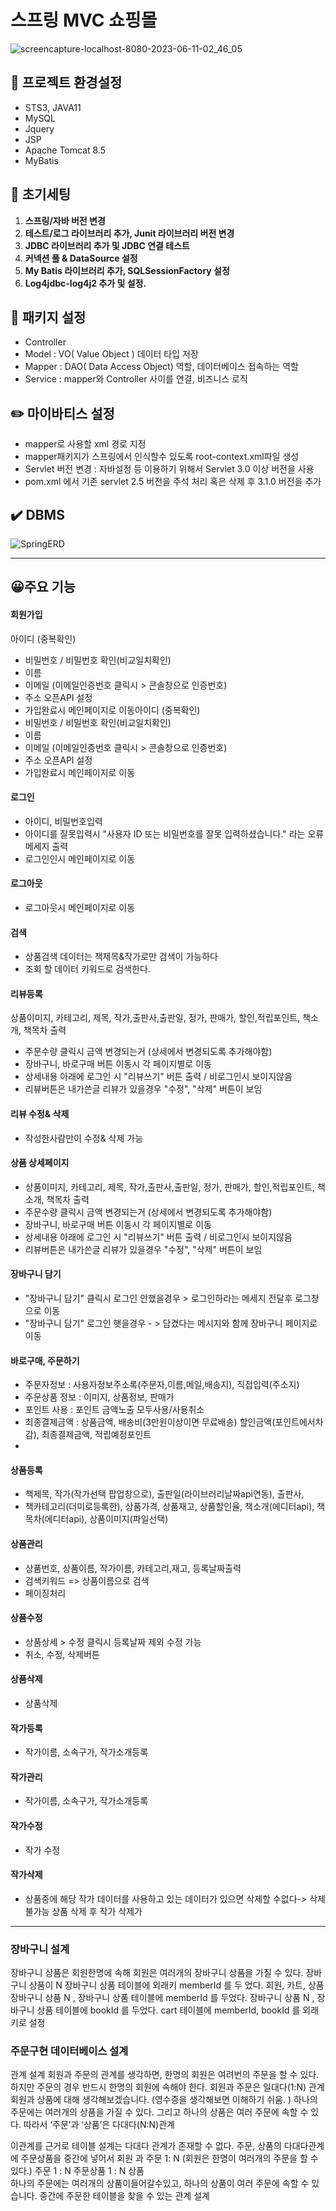 # 스프링 MVC 쇼핑몰 
![screencapture-localhost-8080-2023-06-11-02_46_05](https://github.com/SUJINJEONG012/spring-mybatis-shopping-v1/assets/56811978/944a742a-b2ca-4d99-879e-f8c998e183ff)


##  🔗 프로젝트 환경설정

- STS3, JAVA11
- MySQL
- Jquery
- JSP
- Apache Tomcat 8.5
- MyBatis

## 📁 초기세팅

1. **스프링/자바 버전 변경**
2. **테스트/로그 라이브러리 추가, Junit 라이브러리 버전 변경**
3. ****JDBC 라이브러리 추가 및 JDBC 연결 테스트****
4. ****커넥션 풀 & DataSource 설정****
5. ****My Batis 라이브러리 추가, SQLSessionFactory 설정****
6. ****Log4jdbc-log4j2 추가 및 설정.****

## 📄 패키지 설정

- Controller
- Model : VO( Value Object ) 데이터 타입 저장
- Mapper : DAO( Data Access Object) 역할, 데이터베이스 접속하는 역할
- Service :   mapper와 Controller 사이를 연결, 비즈니스 로직

## ✏️ 마이바티스 설정

- mapper로 사용할 xml 경로 지정
- mapper패키지가 스프링에서 인식할수 있도록 root-context.xml파일 생성
- Servlet 버전 변경 : 자바설정 등 이용하기 위해서 Servlet 3.0 이상 버전을 사용
- pom.xml 에서 기존 servlet 2.5 버전을 주석 처리 혹은 삭제 후 3.1.0 버전을 추가

## ✔️ DBMS

![SpringERD](https://github.com/SUJINJEONG012/spring-mybatis-shopping-v1/assets/56811978/43c25e72-88cd-4713-8828-486e53619628)




---

## 😀주요 기능

####  회원가입
아이디 (중복확인)
- 비밀번호 / 비밀번호 확인(비교일치확인)
- 이름
- 이메일 (이메일인증번호 클릭시 > 콘솔창으로 인증번호)
- 주소 오픈API 설정
- 가입완료시 메인페이지로 이동아이디 (중복확인)
- 비밀번호 / 비밀번호 확인(비교일치확인)
- 이름
- 이메일 (이메일인증번호 클릭시 > 콘솔창으로 인증번호)
- 주소 오픈API 설정
- 가입완료시 메인페이지로 이동

####  로그인
- 아이디, 비밀번호입력
- 아이디를 잘못입력시 "사용자 ID 또는 비밀번호를 잘못 입력하셨습니다." 라는 오류 메세지 출력
- 로그인인시 메인페이지로 이동

####  로그아웃
- 로그아웃시 메인페이지로 이동

####  검색

- 상품검색 데이터는 책제목&작가로만 검색이 가능하다
- 조회 할 데이터 키워드로 검색한다.

####  리뷰등록
상품이미지, 카테고리, 제목, 작가,출판사,출판일, 정가, 판매가, 할인,적립포인트, 책소개, 책목차 출력
- 주문수량 클릭시 금액 변경되는거 (상세에서 변경되도록 추가해야함)
- 장바구니, 바로구매 버튼 이동시 각 페이지별로 이동
- 상세내용 아래에 로그인 시 "리뷰쓰기" 버튼 출력 / 비로그인시 보이지않음
- 리뷰버튼은 내가쓴글 리뷰가 있을경우 "수정", "삭제" 버튼이 보임

####  리뷰 수정& 삭제
- 작성한사람만이 수정& 삭제 가능

####  상품 상세페이지 
- 상품이미지, 카테고리, 제목, 작가,출판사,출판일, 정가, 판매가, 할인,적립포인트, 책소개, 책목차 출력
- 주문수량 클릭시 금액 변경되는거 (상세에서 변경되도록 추가해야함)
- 장바구니, 바로구매 버튼 이동시 각 페이지별로 이동
- 상세내용 아래에 로그인 시 "리뷰쓰기" 버튼 출력 / 비로그인시 보이지않음
- 리뷰버튼은 내가쓴글 리뷰가 있을경우 "수정", "삭제" 버튼이 보임

####  장바구니 담기
- "장바구니 담기" 클릭시 로그인 안했을경우 > 로그인하라는 메세지 전달후 로그창으로 이동
- "장바구니 담기" 로그인 햇을경우 - > 담겼다는 메시지와 함께 장바구니 페이지로 이동

####  바로구매, 주문하기
- 주문자정보 : 사용자정보주소록(주문자,이름,메일,배송지), 직접입력(주소지)
- 주문상품 정보 : 이미지, 상품정보, 판매가
- 포인트 사용 : 포인트 금액노출 모두사용/사용취소
- 최종결제금액 : 상품금액, 배송비(3만원이상이면 무료배송) 할인금액(포인트에서차감), 최종결제금액, 적립예정포인트
- 
####  상품등록
- 책제목, 작가(작가선택 팝업창으로), 출판일(라이브러리날짜api연동), 출판사,
- 책카테고리(더미로등록한), 상품가격, 상품재고, 상품할인율, 책소개(에디터api), 책목차(에디터api), 상품이미지(파일선택)
####  상품관리
- 상품번호, 상품이름, 작가이름, 카테고리,재고, 등록날짜출력
- 검색키워드 => 상품이름으로 검색
- 페이징처리
####  상품수정
- 상품상세 > 수정 클릭시 등록날짜 제외 수정 가능
- 취소, 수정, 삭제버튼
####  상품삭제
- 상품삭제
####  작가등록
- 작가이름, 소속구가, 작가소개등록

####  작가관리
- 작가이름, 소속구가, 작가소개등록

####  작가수정
- 작가 수정 

####  작가삭제
- 상품중에 해당 작가 데이터를 사용하고 있는 데이터가 있으면 삭제할 수없다-> 삭제불가능
상품 삭제 후 작가 삭제가

---

### 장바구니 설계

장바구니 상품은 회원한명에 속해 
회원은 여러개의 장바구니 상품을 가질 수 있다.
장바구니 상품이 N 장바구니 상품 테이블에 외래키 memberId 를 두 었다.
회원, 카트, 상품
장바구니 상품 N ,  장바구니 상품 테이블에 memberId 를 두었다.
장바구니 상품 N ,  장바구니 상품 테이블에 bookId 를 두었다.
cart 테이블에 memberId, bookId 를 외래키로 설정

### 주문구현 데이터베이스 설계

관계 설계 
회원과 주문의 관계를 생각하면, 한명의 회원은 여려번의 주문을 할 수 있다.
하지만 주문의 경우 반드시 한명의 회원에 속해야 한다.
회원과 주문은 일대다(1:N) 관계
회원과 상품에 대해 생각해보겠습니다. (영수증을 생각해보면 이해하기 쉬움. )
하나의 주문에는 여러개의 상품을 가질 수 있다.
그리고 하나의 상품은 여러 주문에 속할 수 있다. 따라서 ‘주문’과 ‘상품’은 다대다(N:N)관계

이관계를 근거로 테이블 설계는 다대다 관계가 존재할 수 없다. 
주문, 상품의 다대다관계에 주문상품을 중간에 넣어서
회원 과 주문  1: N  (회원은 한명이 여러개의 주문을 할 수 있다.)
주문  1 : N 주문상품  1 : N 상품  
하나의 주문에는 여러개의 상품이들어갈수있고,
하나의 상품이 여러 주문에 속할 수 있습니다. 중간에 주문한 테이블을 찾을 수 있는 관계 설계




